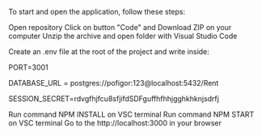 To start and open the application, follow these steps:

Open repository
Click on button "Code" and Download ZIP on your computer
Unzip the archive and open folder with Visual Studio Code

Create an .env file at the root of the project and write inside:

PORT=3001

DATABASE_URL = postgres://pofigor:123@localhost:5432/Rent

SESSION_SECRET=rdvgfhjfcu8sfjifdSDFguffhfhhjgghkhknjsdrfj

Run command NPM INSTALL on VSC terminal
Run command NPM START on VSC terminal
Go to the http://localhost:3000 in your browser

